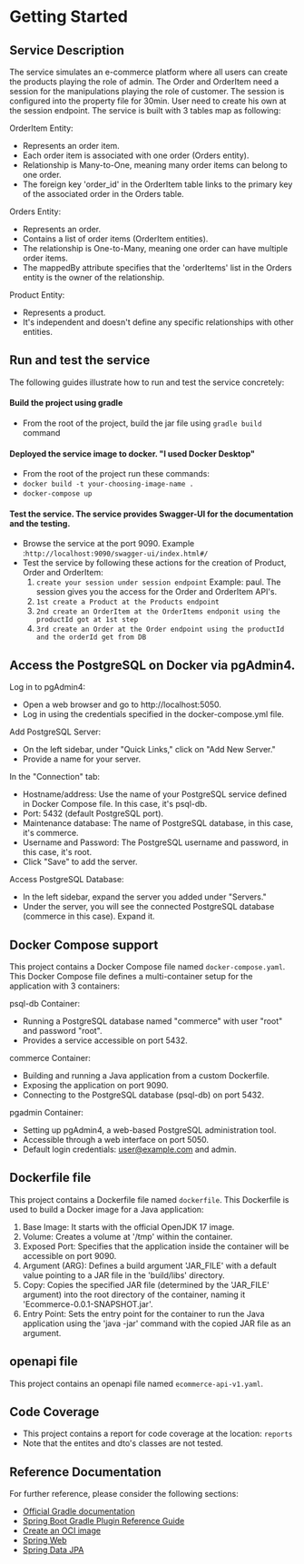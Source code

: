 # Getting Started

## Service Description
The service simulates an e-commerce platform where all users can create the products playing the role of admin. The Order and OrderItem need a session for the manipulations playing the role of customer.
The session is configured into the property file for 30min. User need to create his own at the session endpoint.
The service is built with 3 tables map as following:

OrderItem Entity:

- Represents an order item.
- Each order item is associated with one order (Orders entity).
- Relationship is Many-to-One, meaning many order items can belong to one order.
- The foreign key 'order_id' in the OrderItem table links to the primary key of the associated order in the Orders table.

Orders Entity:

- Represents an order.
- Contains a list of order items (OrderItem entities).
- The relationship is One-to-Many, meaning one order can have multiple order items.
- The mappedBy attribute specifies that the 'orderItems' list in the Orders entity is the owner of the relationship.

Product Entity:

- Represents a product.
- It's independent and doesn't define any specific relationships with other entities.


## Run and test the service
The following guides illustrate how to run and test the service concretely:
#### Build the project using gradle
- From the root of the project, build the jar file using `gradle build` command
   
#### Deployed the service image to docker. "I used Docker Desktop" 
- From the root of the project run these commands:
- ` docker build -t your-choosing-image-name . `
- ` docker-compose up `
 
#### Test the service. The service provides Swagger-UI for the documentation and the testing.
   - Browse the service at the port 9090. Example :`http://localhost:9090/swagger-ui/index.html#/`
   - Test the service by following these actions for the creation of Product, Order and OrderItem:
     1. ` create your session under session endpoint ` Example: paul.  The session gives you the access for the Order and OrderItem API's.
     2. ` 1st create a Product at the Products endpoint `
     3. ` 2nd create an OrderItem at the OrderItems endponit using the productId got at 1st step `
     4. ` 3rd create an Order at the Order endpoint using the productId and the orderId get from DB `

## Access the PostgreSQL on Docker via pgAdmin4. 

Log in to pgAdmin4:

- Open a web browser and go to http://localhost:5050. 
- Log in using the credentials specified in the docker-compose.yml file.

Add PostgreSQL Server:

- On the left sidebar, under "Quick Links," click on "Add New Server."
- Provide a name for your server.

In the "Connection" tab:

- Hostname/address: Use the name of your PostgreSQL service defined in Docker Compose file. In this case, it's psql-db.
- Port: 5432 (default PostgreSQL port).
- Maintenance database: The name of PostgreSQL database, in this case, it's commerce.
- Username and Password: The PostgreSQL username and password, in this case, it's root.
- Click "Save" to add the server.

Access PostgreSQL Database:

- In the left sidebar, expand the server you added under "Servers."
- Under the server, you will see the connected PostgreSQL database (commerce in this case). Expand it.


## Docker Compose support
This project contains a Docker Compose file named `docker-compose.yaml`.
This Docker Compose file defines a multi-container setup for the application with 3 containers:

psql-db Container:
  
- Running a PostgreSQL database named "commerce" with user "root" and password "root".
- Provides a service accessible on port 5432.

commerce Container:
  
- Building and running a Java application from a custom Dockerfile.
- Exposing the application on port 9090.
- Connecting to the PostgreSQL database (psql-db) on port 5432.

pgadmin Container:
  
- Setting up pgAdmin4, a web-based PostgreSQL administration tool.
- Accessible through a web interface on port 5050.
- Default login credentials: user@example.com and admin.

## Dockerfile file
This project contains a Dockerfile file named `dockerfile`.
This Dockerfile is used to build a Docker image for a Java application:

1. Base Image: It starts with the official OpenJDK 17 image.
2. Volume: Creates a volume at '/tmp' within the container.
3. Exposed Port: Specifies that the application inside the container will be accessible on port 9090.
4. Argument (ARG): Defines a build argument 'JAR_FILE' with a default value pointing to a JAR file in the 'build/libs' directory.
5. Copy: Copies the specified JAR file (determined by the 'JAR_FILE' argument) into the root directory of the container, naming it 'Ecommerce-0.0.1-SNAPSHOT.jar'.
6. Entry Point: Sets the entry point for the container to run the Java application using the 'java -jar' command with the copied JAR file as an argument.

## openapi file
This project contains an openapi file named `ecommerce-api-v1.yaml`.

## Code Coverage
- This project contains a report for code coverage at the location: `reports`
- Note that the entites and dto's classes are not tested.


## Reference Documentation
For further reference, please consider the following sections:

* [Official Gradle documentation](https://docs.gradle.org)
* [Spring Boot Gradle Plugin Reference Guide](https://docs.spring.io/spring-boot/docs/3.2.1/gradle-plugin/reference/html/)
* [Create an OCI image](https://docs.spring.io/spring-boot/docs/3.2.1/gradle-plugin/reference/html/#build-image)
* [Spring Web](https://docs.spring.io/spring-boot/docs/3.2.1/reference/htmlsingle/index.html#web)
* [Spring Data JPA](https://docs.spring.io/spring-boot/docs/3.2.1/reference/htmlsingle/index.html#data.sql.jpa-and-spring-data)